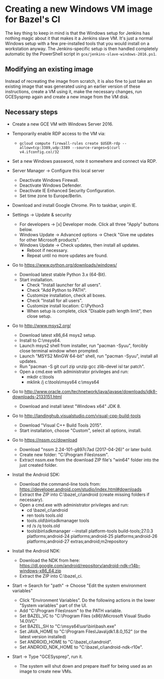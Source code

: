 # Creating a new Windows VM image for Bazel's CI

The key thing to keep in mind is that the Windows setup for Jenkins has nothing magic about it
that makes it a Jenkins slave VM. It's just a normal Windows setup with a few pre-installed tools
that you would install on a workstation anyway. The Jenkins-specific setup is then handled
completely automatic by the PowerShell script in `gce/jenkins-slave-windows-2016.ps1`.

## Modifying an existing image

Instead of recreating the image from scratch, it is also fine to just take an existing image that was generated using an earlier version of these instructions, create a VM using it, make the necessary changes, run GCESysprep again and create a new image from the VM disk.

## Necessary steps
- Create a new GCE VM with Windows Server 2016.
- Temporarily enable RDP access to the VM via:
  - `gcloud compute firewall-rules create $USER-rdp --allow=tcp:3389,udp:3389 --source-ranges=$(curl v4.ifconfig.co)/32`
- Set a new Windows password, note it somewhere and connect via RDP.

- Server Manager -> Configure this local server
  - Deactivate Windows Firewall.
  - Deactivate Windows Defender.
  - Deactivate IE Enhanced Security Configuration.
  - Set time zone to Europe/Berlin.

- Download and install Google Chrome. Pin to taskbar, unpin IE.

- Settings -> Update & security
  - For developers -> [x] Developer mode. Click all three "Apply" buttons below.
  - Windows Update -> Advanced options -> Check "Give me updates for other Microsoft products".
  - Windows Update -> Check updates, then install all updates.
    - Reboot if necessary.
    - Repeat until no more updates are found.

- Go to https://www.python.org/downloads/windows/
  - Download latest stable Python 3.x (64-Bit).
  - Start installation.
    - Check "Install launcher for all users".
    - Check "Add Python to PATH".
    - Customize installation, check all boxes.
    - Check "Install for all users".
    - Customize install location: C:\Python3
    - When setup is complete, click "Disable path length limit", then close setup.

- Go to http://www.msys2.org/
  - Download latest x86_64 msys2 setup.
  - Install to C:\msys64.
  - Launch msys2 shell from installer, run "pacman -Syuu", forcibly close terminal window when prompted.
  - Launch "MSYS2 MinGW 64-bit" shell, run "pacman -Syuu", install all updates.
  - Run "pacman -S git curl zip unzip gcc zlib-devel isl tar patch".
  - Open a cmd.exe with administrator privileges and run:
    - mkdir c:\tools
    - mklink /j c:\tools\msys64 c:\msys64

- Go to http://www.oracle.com/technetwork/java/javase/downloads/jdk8-downloads-2133151.html
  - Download and install latest "Windows x64" JDK 8.

- Go to http://landinghub.visualstudio.com/visual-cpp-build-tools
  - Download "Visual C++ Build Tools 2015".
  - Start installation, choose "Custom", select all options, install.

- Go to https://nssm.cc/download
  - Download "nssm 2.24-101-g897c7ad (2017-04-26)" or later build.
  - Create new folder: "C:\Program Files\nssm".
  - Extract nssm.exe from the download ZIP file's "win64" folder into the just created folder.

- Install the Android SDK:
  - Download the command-line tools from: https://developer.android.com/studio/index.html#downloads
  - Extract the ZIP into C:\bazel_ci\android (create missing folders if necessary).
  - Open a cmd.exe with administrator privileges and run:
    - cd \bazel_ci\android
    - ren tools tools.old
    - tools.old\bin\sdkmanager tools
    - rd /s /q tools.old
    - tools\bin\sdkmanager --install platform-tools build-tools;27.0.3 platforms;android-24 platforms;android-25 platforms;android-26 platforms;android-27 extras;android;m2repository
    
- Install the Android NDK:
  - Download the NDK from here: https://dl.google.com/android/repository/android-ndk-r14b-windows-x86_64.zip
  - Extract the ZIP into C:\bazel_ci.

- Start -> Search for "path" -> Choose "Edit the system environment variables"
  - Click "Environment Variables". Do the following actions in the lower "System variables" part of the UI.
  - Add "C:\Program Files\nssm" to the PATH variable.
  - Set BAZEL_VC to "C:\Program Files (x86)\Microsoft Visual Studio 14.0\VC"
  - Set BAZEL_SH to "C:\msys64\usr\bin\bash.exe"
  - Set JAVA_HOME to "C:\Program Files\Java\jdk1.8.0_152" (or the latest version installed)
  - Set ANDROID_HOME to "C:\bazel_ci\android".
  - Set ANDROID_NDK_HOME to "C:\bazel_ci\android-ndk-r10e".

- Start -> Type "GCESysprep", run it.
  - The system will shut down and prepare itself for being used as an image to create new VMs.
